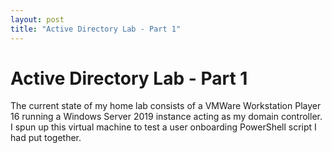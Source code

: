 ```yaml
---
layout: post
title: "Active Directory Lab - Part 1"
---
```

# Active Directory Lab - Part 1

The current state of my home lab consists of a VMWare Workstation Player 16 running a Windows Server 2019 instance acting as my domain controller. I spun up this virtual machine to test a user onboarding PowerShell script I had put together.
